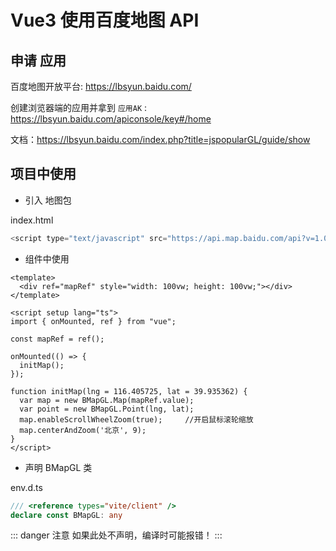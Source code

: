 # Vue3 使用百度地图 API

## 申请 应用

百度地图开放平台: https://lbsyun.baidu.com/

创建浏览器端的应用并拿到 `应用AK` : https://lbsyun.baidu.com/apiconsole/key#/home

文档：https://lbsyun.baidu.com/index.php?title=jspopularGL/guide/show

## 项目中使用

- 引入 地图包

index.html

```js
<script type="text/javascript" src="https://api.map.baidu.com/api?v=1.0&type=webgl&ak=您的密钥"></script>
```

- 组件中使用

```vue
<template>
  <div ref="mapRef" style="width: 100vw; height: 100vw;"></div>
</template>
  
<script setup lang="ts">
import { onMounted, ref } from "vue";

const mapRef = ref();

onMounted(() => {
  initMap();
});

function initMap(lng = 116.405725, lat = 39.935362) {
  var map = new BMapGL.Map(mapRef.value);
  var point = new BMapGL.Point(lng, lat);
  map.enableScrollWheelZoom(true);     //开启鼠标滚轮缩放
  map.centerAndZoom('北京', 9);
}
</script>
```

- 声明 BMapGL 类

env.d.ts
```ts
/// <reference types="vite/client" />
declare const BMapGL: any
```

::: danger 注意
如果此处不声明，编译时可能报错！
:::